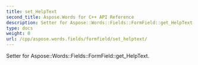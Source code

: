 ```yaml
---
title: set_HelpText
second_title: Aspose.Words for C++ API Reference
description: Setter for Aspose::Words::Fields::FormField::get_HelpText. 
type: docs
weight: 0
url: /cpp/aspose.words.fields/formfield/set_helptext/
---
```


Setter for Aspose::Words::Fields::FormField::get_HelpText. 

